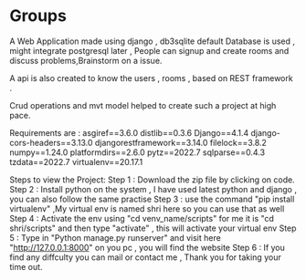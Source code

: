# Groups
A Web Application made using django , db3sqlite default Database is used , might integrate postgresql later , People can signup and create rooms and discuss problems,Brainstorm on a issue.

A api is also created to know the users , rooms , based on REST framework .

Crud operations and mvt model helped to create such a project at high pace.

Requirements are : 
asgiref==3.6.0
distlib==0.3.6
Django==4.1.4
django-cors-headers==3.13.0
djangorestframework==3.14.0
filelock==3.8.2
numpy==1.24.0
platformdirs==2.6.0
pytz==2022.7
sqlparse==0.4.3
tzdata==2022.7
virtualenv==20.17.1


Steps to view the Project:
Step 1 : Download the zip file by clicking on code.
Step 2 : Install python on the system , I have used latest python and django , you can also follow the same practise
Step 3 : use the command "pip install virtualenv" ,My virtual env is named shri here so you can use that as well
Step 4 : Activate the env using "cd venv_name/scripts" for me it is "cd shri/scripts" and then type "activate" , this will activate your virtual env
Step 5 : Type in "Python manage.py runserver" and visit here "http://127.0.0.1:8000" on you pc , you will find the website 
Step 6 : If you find any diffculty you can mail or contact me , Thank you for taking your time out.
